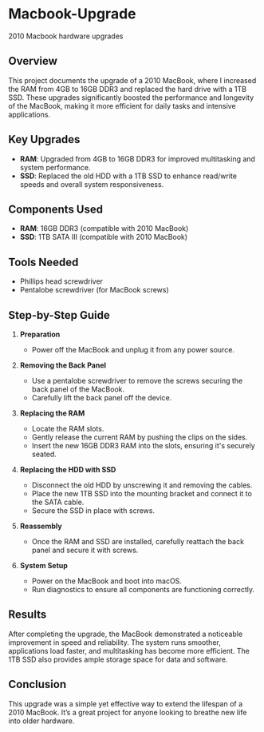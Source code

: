 # Macbook-Upgrade
2010 Macbook hardware upgrades

## Overview
This project documents the upgrade of a 2010 MacBook, where I increased the RAM from 4GB to 16GB DDR3 and replaced the hard drive with a 1TB SSD. These upgrades significantly boosted the performance and longevity of the MacBook, making it more efficient for daily tasks and intensive applications.

## Key Upgrades
- **RAM**: Upgraded from 4GB to 16GB DDR3 for improved multitasking and system performance.
- **SSD**: Replaced the old HDD with a 1TB SSD to enhance read/write speeds and overall system responsiveness.

## Components Used
- **RAM**: 16GB DDR3 (compatible with 2010 MacBook)
- **SSD**: 1TB SATA III (compatible with 2010 MacBook)

## Tools Needed
- Phillips head screwdriver
- Pentalobe screwdriver (for MacBook screws)

## Step-by-Step Guide
1. **Preparation**
   - Power off the MacBook and unplug it from any power source.
  
2. **Removing the Back Panel**
   - Use a pentalobe screwdriver to remove the screws securing the back panel of the MacBook.
   - Carefully lift the back panel off the device.

3. **Replacing the RAM**
   - Locate the RAM slots.
   - Gently release the current RAM by pushing the clips on the sides.
   - Insert the new 16GB DDR3 RAM into the slots, ensuring it's securely seated.

4. **Replacing the HDD with SSD**
   - Disconnect the old HDD by unscrewing it and removing the cables.
   - Place the new 1TB SSD into the mounting bracket and connect it to the SATA cable.
   - Secure the SSD in place with screws.

5. **Reassembly**
   - Once the RAM and SSD are installed, carefully reattach the back panel and secure it with screws.

6. **System Setup**
   - Power on the MacBook and boot into macOS.
   - Run diagnostics to ensure all components are functioning correctly.
  
## Results
After completing the upgrade, the MacBook demonstrated a noticeable improvement in speed and reliability. The system runs smoother, applications load faster, and multitasking has become more efficient. The 1TB SSD also provides ample storage space for data and software.

## Conclusion
This upgrade was a simple yet effective way to extend the lifespan of a 2010 MacBook. It’s a great project for anyone looking to breathe new life into older hardware.
